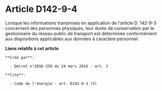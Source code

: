 # Article D142-9-4

Lorsque les informations transmises en application de l'article D. 142-9-3 concernent des personnes physiques, leur durée de
conservation par le gestionnaire du réseau public de transport est déterminée conformément aux dispositions applicables aux
données à caractère personnel.

**Liens relatifs à cet article**

	**Créé par**:

	  - Décret n°2016-350 du 24 mars 2016 - art. 2

	**Cite**:

	  - Code de l'énergie - art. D142-9-3 (V)

